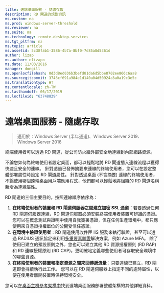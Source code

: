 ```yaml
---
title: 遠端桌面服務 - 隨處存取
description: RD 閘道的規劃資訊
ms.custom: na
ms.prod: windows-server-threshold
ms.reviewer: na
ms.suite: na
ms.technology: remote-desktop-services
ms.tgt_pltfrm: na
ms.topic: article
ms.assetid: 5c38fab1-3586-4b7a-8bf0-7d85a8d5361d
author: lizap
ms.author: elizapo
ms.date: 11/03/2016
manager: dongill
ms.openlocfilehash: 0d3d8ed036b3befd81da6d5bbe8702ee866c6aa8
ms.sourcegitcommit: 3743cf691a984e1d140a04d50924a3a0a19c3e5c
ms.translationtype: HT
ms.contentlocale: zh-TW
ms.lasthandoff: 06/17/2019
ms.locfileid: "63748829"
---
```

# <a name="remote-desktop-services---access-from-anywhere"></a>遠端桌面服務 - 隨處存取

>適用於：Windows Server (半年通道)、Windows Server 2019、Windows Server 2016

終端使用者可以透過 RD 閘道，從公司防火牆外部安全地連線到內部網路資源。

不論您如何為終端使用者設定桌面，都可以輕鬆地將 RD 閘道插入連線流程以獲得快速且安全的連線。 針對透過已發佈摘要來連線的終端使用者，您可以在設定整體部署屬性時設定 RD 閘道屬性。 針對透過桌面 (不含摘要) 連線的終端使用者，不論使用哪個遠端桌面用戶端應用程式，他們都可以輕鬆地將組織的 RD 閘道名稱新增為連線屬性。

RD 閘道的三個主要目的，按照連線順序依序為：
1. **在終端使用者的裝置和 RD 閘道伺服器之間建立加密 SSL 通道**：若要透過任何 RD 閘道伺服器連線，RD 閘道伺服器必須安裝終端使用者裝置可辨識的憑證。 您可以在概念測試與證明中使用自我簽署憑證，但在任何生產環境中，都只應使用來自憑證授權單位的公開受信任憑證。
2. **在環境中驗證使用者**：RD 閘道使用收件匣 IIS 服務來執行驗證，甚至可以透過 RADIUS 通訊協定來利用[多重要素驗證](rds-plan-mfa.md)解決方案，例如 Azure MFA。 除了使用已建立的預設原則之外，您也可以建立其他 RD 資源授權原則 (RD RAP) 和 RD 連線授權原則 (RD CAP)，更明確地定義哪些使用者可存取安全環境中的哪些資源。
3. **在終端使用者的裝置和指定資源之間來回傳遞流量**：只要連線已建立，RD 閘道即會持續執行此工作。 您可以在 RD 閘道伺服器上指定不同的逾時屬性，以便在使用者離開裝置時保持環境安全。

您可以[在桌面主機參考架構中](desktop-hosting-reference-architecture.md)找到遠端桌面服務部署整體架構的其他詳細資料。
